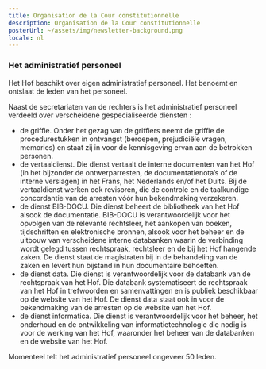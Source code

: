 ```yaml
---
title: Organisation de la Cour constitutionnelle
description: Organisation de la Cour constitutionnelle
posterUrl: ~/assets/img/newsletter-background.png
locale: nl
---
```


### Het administratief personeel

Het Hof beschikt over eigen administratief personeel. Het benoemt en ontslaat de leden van het personeel.

Naast de secretariaten van de rechters is het administratief personeel verdeeld over verscheidene gespecialiseerde diensten :

-	de griffie. Onder het gezag van de griffiers neemt de griffie de procedurestukken in ontvangst (beroepen, prejudiciële vragen, memories) en staat zij in voor de kennisgeving ervan aan de betrokken personen.
-	de vertaaldienst. Die dienst vertaalt de interne documenten van het Hof (in het bijzonder de ontwerparresten, de documentatienota’s of de interne verslagen) in het Frans, het Nederlands en/of het Duits. Bij de vertaaldienst werken ook revisoren, die de controle en de taalkundige concordantie van de arresten vóór hun bekendmaking verzekeren.
-	de dienst BIB-DOCU. Die dienst beheert de bibliotheek van het Hof alsook de documentatie. BIB-DOCU is verantwoordelijk voor het opvolgen van de relevante rechtsleer, het aankopen van boeken, tijdschriften en elektronische bronnen, alsook voor het beheer en de uitbouw van verscheidene interne databanken waarin de verbinding wordt gelegd tussen rechtspraak, rechtsleer en de bij het Hof hangende zaken. De dienst staat de magistraten bij in de behandeling van de zaken en levert hun bijstand in hun documentaire behoeften.
-	de dienst data. Die dienst is verantwoordelijk voor de databank van de rechtspraak van het Hof. Die databank systematiseert de rechtspraak van het Hof in trefwoorden en samenvattingen en is publiek beschikbaar op de website van het Hof. De dienst data staat ook in voor de bekendmaking van de arresten op de website van het Hof.
-	de dienst informatica. Die dienst is verantwoordelijk voor het beheer, het onderhoud en de ontwikkeling van informatietechnologie die nodig is voor de werking van het Hof, waaronder het beheer van de databanken en de website van het Hof.

Momenteel telt het administratief personeel ongeveer 50 leden.
